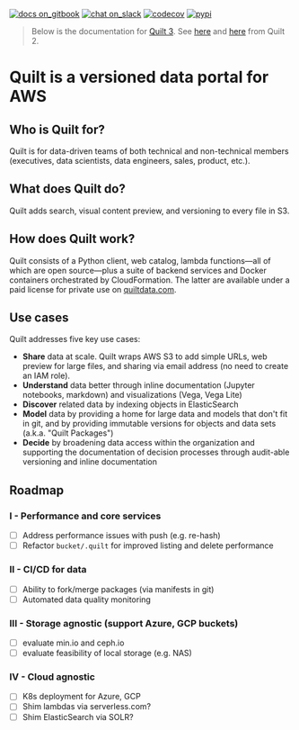 <!--
	Are you editing this file?
	* /README.md and docs/README.md should be identical copies (symlinks don't work)
	* Use only *absolute links* in these files. Relative links will break.
!-->
[![docs on_gitbook](https://img.shields.io/badge/docs-on_gitbook-blue.svg?style=flat-square)](https://docs.quiltdata.com/)
[![chat on_slack](https://img.shields.io/badge/chat-on_slack-blue.svg?style=flat-square)](https://slack.quiltdata.com/)
[![codecov](https://codecov.io/gh/quiltdata/quilt/branch/master/graph/badge.svg)](https://codecov.io/gh/quiltdata/quilt)
[![pypi](https://img.shields.io/pypi/v/quilt3.svg?style=flat-square)](https://pypi.org/project/quilt3/)

> Below is the documentation for [Quilt 3](https://quiltdata.com/). See [here](https://docs.quiltdata.com/v/quilt-2-master/) and [here](https://github.com/quiltdata/quilt/tree/quilt-2-master) from Quilt 2.

# Quilt is a versioned data portal for AWS

## Who is Quilt for?
Quilt is for data-driven teams of both technical
and non-technical members (executives, data scientists,
data engineers, sales, product, etc.).

## What does Quilt do?
Quilt adds search, visual content preview, and
versioning to every file in S3.

## How does Quilt work?
Quilt consists of a Python client, web catalog, lambda
functions&mdash;all of which are open source&mdash;plus
a suite of backend services and Docker containers
orchestrated by CloudFormation.
The latter are available under a paid license for
private use on [quiltdata.com](https://quiltdata.com).


## Use cases

Quilt addresses five key use cases:
* **Share** data at scale. Quilt wraps AWS S3 to add simple URLs, web preview for large files, and sharing via email address (no need to
create an IAM role).
* **Understand** data better through inline documentation
(Jupyter notebooks, markdown) and visualizations (Vega, 
Vega Lite)
* **Discover** related data by indexing objects in 
ElasticSearch
* **Model** data by providing a home for large data and models that don't fit in git, and by providing immutable
versions for objects and data sets (a.k.a. "Quilt Packages")
* **Decide** by broadening data access within the organization
and supporting the documentation of decision
processes through audit-able versioning and inline
documentation

## Roadmap

### I - Performance and core services
* [ ] Address performance issues with push (e.g. re-hash)
* [ ] Refactor `bucket/.quilt` for improved listing
and delete performance

### II - CI/CD for data
* [ ] Ability to fork/merge packages (via manifests in git)
* [ ] Automated data quality monitoring

### III - Storage agnostic (support Azure, GCP buckets)
* [ ] evaluate min.io and ceph.io
* [ ] evaluate feasibility of local storage (e.g. NAS)

### IV - Cloud agnostic
* [ ] K8s deployment for Azure, GCP
* [ ] Shim lambdas via serverless.com?
* [ ] Shim ElasticSearch via SOLR?
